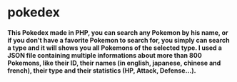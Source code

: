 # pokedex
#### This Pokedex made in PHP, you can search any Pokemon by his name, or if you don't have a favorite Pokemon to search for, you simply can search a type and it will shows you all Pokemons of the selected type. I used a JSON file containing multiple informations about more than 800 Pokemons, like their ID, their names (in english, japanese, chinese and french), their type and their statistics (HP, Attack, Defense...).

